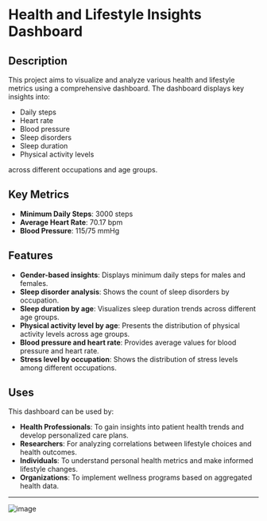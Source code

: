 # Health and Lifestyle Insights Dashboard

## Description
This project aims to visualize and analyze various health and lifestyle metrics using a comprehensive dashboard. The dashboard displays key insights into:
- Daily steps
- Heart rate
- Blood pressure
- Sleep disorders
- Sleep duration
- Physical activity levels

across different occupations and age groups.

## Key Metrics
- **Minimum Daily Steps**: 3000 steps
- **Average Heart Rate**: 70.17 bpm
- **Blood Pressure**: 115/75 mmHg

## Features
- **Gender-based insights**: Displays minimum daily steps for males and females.
- **Sleep disorder analysis**: Shows the count of sleep disorders by occupation.
- **Sleep duration by age**: Visualizes sleep duration trends across different age groups.
- **Physical activity level by age**: Presents the distribution of physical activity levels across age groups.
- **Blood pressure and heart rate**: Provides average values for blood pressure and heart rate.
- **Stress level by occupation**: Shows the distribution of stress levels among different occupations.

## Uses
This dashboard can be used by:
- **Health Professionals**: To gain insights into patient health trends and develop personalized care plans.
- **Researchers**: For analyzing correlations between lifestyle choices and health outcomes.
- **Individuals**: To understand personal health metrics and make informed lifestyle changes.
- **Organizations**: To implement wellness programs based on aggregated health data.

---
![image](https://github.com/user-attachments/assets/9370029f-6422-4403-8234-15dc8b9465c6)
